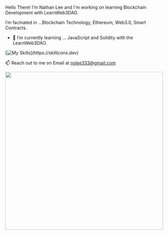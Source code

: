 Hello There!
  I’m Nathan Lee and I'm working on learning Blockchain Development with LearnWeb3DAO.

  I’m facinated in ...Blockchain Technology, Ethereum, Web3.0, Smart Contracts. 
- 🌱 I’m currently learning ... JavaScript and Solidity with the LearnWeb3DAO.


[![My Skills](https://skillicons.dev/icons?i=js,solidity,graphql,nextjs,react,html,css,github,)](https://skillicons.dev)

📫 Reach out to me on Email at nslee333@gmail.com




<div class="image">
  <img src="https://user-images.githubusercontent.com/83928534/158027313-35a09cf7-3193-40bb-951f-7da0ca18ba9f.jpg" height="500" width="auto" >
</div>
<!-- ![PFP](https://user-images.githubusercontent.com/83928534/158027313-35a09cf7-3193-40bb-951f-7da0ca18ba9f.jpg) -->


